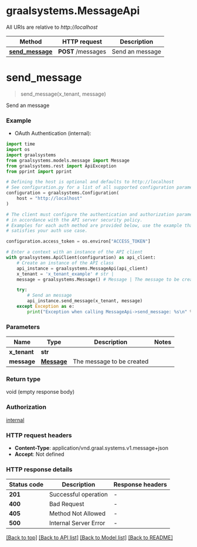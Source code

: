# graalsystems.MessageApi

All URIs are relative to *http://localhost*

Method | HTTP request | Description
------------- | ------------- | -------------
[**send_message**](MessageApi.md#send_message) | **POST** /messages | Send an message


# **send_message**
> send_message(x_tenant, message)

Send an message

### Example

* OAuth Authentication (internal):

```python
import time
import os
import graalsystems
from graalsystems.models.message import Message
from graalsystems.rest import ApiException
from pprint import pprint

# Defining the host is optional and defaults to http://localhost
# See configuration.py for a list of all supported configuration parameters.
configuration = graalsystems.Configuration(
    host = "http://localhost"
)

# The client must configure the authentication and authorization parameters
# in accordance with the API server security policy.
# Examples for each auth method are provided below, use the example that
# satisfies your auth use case.

configuration.access_token = os.environ["ACCESS_TOKEN"]

# Enter a context with an instance of the API client
with graalsystems.ApiClient(configuration) as api_client:
    # Create an instance of the API class
    api_instance = graalsystems.MessageApi(api_client)
    x_tenant = 'x_tenant_example' # str | 
    message = graalsystems.Message() # Message | The message to be created

    try:
        # Send an message
        api_instance.send_message(x_tenant, message)
    except Exception as e:
        print("Exception when calling MessageApi->send_message: %s\n" % e)
```



### Parameters


Name | Type | Description  | Notes
------------- | ------------- | ------------- | -------------
 **x_tenant** | **str**|  | 
 **message** | [**Message**](Message.md)| The message to be created | 

### Return type

void (empty response body)

### Authorization

[internal](../README.md#internal)

### HTTP request headers

 - **Content-Type**: application/vnd.graal.systems.v1.message+json
 - **Accept**: Not defined

### HTTP response details

| Status code | Description | Response headers |
|-------------|-------------|------------------|
**201** | Successful operation |  -  |
**400** | Bad Request |  -  |
**405** | Method Not Allowed |  -  |
**500** | Internal Server Error |  -  |

[[Back to top]](#) [[Back to API list]](../README.md#documentation-for-api-endpoints) [[Back to Model list]](../README.md#documentation-for-models) [[Back to README]](../README.md)


